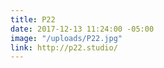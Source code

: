 ```yaml
---
title: P22
date: 2017-12-13 11:24:00 -05:00
image: "/uploads/P22.jpg"
link: http://p22.studio/
---
```


